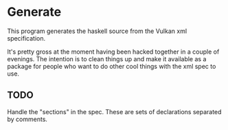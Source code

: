 # Generate

This program generates the haskell source from the Vulkan xml specification. 

It's pretty gross at the moment having been hacked together in a couple of
evenings. The intention is to clean things up and make it available as a
package for people who want to do other cool things with the xml spec to use.

## TODO

Handle the "sections" in the spec. These are sets of declarations separated by
comments.
